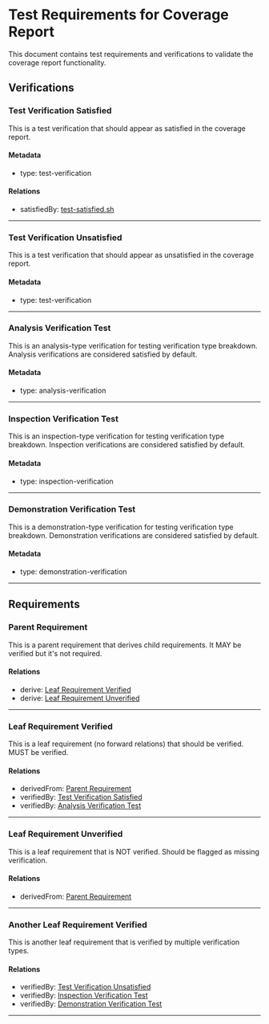 # Test Requirements for Coverage Report

This document contains test requirements and verifications to validate the coverage report functionality.

## Verifications

### Test Verification Satisfied

This is a test verification that should appear as satisfied in the coverage report.

#### Metadata
* type: test-verification

#### Relations
* satisfiedBy: [test-satisfied.sh](test-satisfied.sh)

---

### Test Verification Unsatisfied

This is a test verification that should appear as unsatisfied in the coverage report.

#### Metadata
* type: test-verification

---

### Analysis Verification Test

This is an analysis-type verification for testing verification type breakdown. Analysis verifications are considered satisfied by default.

#### Metadata
* type: analysis-verification

---

### Inspection Verification Test

This is an inspection-type verification for testing verification type breakdown. Inspection verifications are considered satisfied by default.

#### Metadata
* type: inspection-verification

---

### Demonstration Verification Test

This is a demonstration-type verification for testing verification type breakdown. Demonstration verifications are considered satisfied by default.

#### Metadata
* type: demonstration-verification

---

## Requirements

### Parent Requirement

This is a parent requirement that derives child requirements. It MAY be verified but it's not required.

#### Relations
* derive: [Leaf Requirement Verified](#leaf-requirement-verified)
* derive: [Leaf Requirement Unverified](#leaf-requirement-unverified)

---

### Leaf Requirement Verified

This is a leaf requirement (no forward relations) that should be verified. MUST be verified.

#### Relations
* derivedFrom: [Parent Requirement](#parent-requirement)
* verifiedBy: [Test Verification Satisfied](#test-verification-satisfied)
* verifiedBy: [Analysis Verification Test](#analysis-verification-test)

---

### Leaf Requirement Unverified

This is a leaf requirement that is NOT verified. Should be flagged as missing verification.

#### Relations
* derivedFrom: [Parent Requirement](#parent-requirement)

---

### Another Leaf Requirement Verified

This is another leaf requirement that is verified by multiple verification types.

#### Relations
* verifiedBy: [Test Verification Unsatisfied](#test-verification-unsatisfied)
* verifiedBy: [Inspection Verification Test](#inspection-verification-test)
* verifiedBy: [Demonstration Verification Test](#demonstration-verification-test)

---
